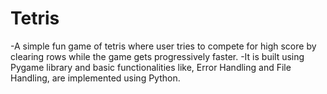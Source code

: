 # Tetris
-A simple fun game of tetris where user tries to compete for high score by clearing rows while the game gets progressively faster. -It is built using Pygame library and basic functionalities like, Error Handling and File Handling, are implemented using Python.
